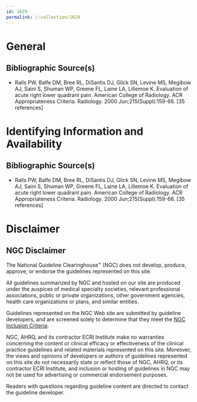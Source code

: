 ```yaml
---
id: 1629
permalink: /:collection/1629
---
```


# General

## Bibliographic Source(s)

- Ralls PW, Balfe DM, Bree RL, DiSantis DJ, Glick SN, Levine MS, Megibow AJ, Saini S, Shuman WP, Greene FL, Laine LA, Lillemoe K. Evaluation of acute right lower quadrant pain. American College of Radiology. ACR Appropriateness Criteria. Radiology. 2000 Jun;215(Suppl):159-66. [35 references]

# Identifying Information and Availability

## Bibliographic Source(s)

- Ralls PW, Balfe DM, Bree RL, DiSantis DJ, Glick SN, Levine MS, Megibow AJ, Saini S, Shuman WP, Greene FL, Laine LA, Lillemoe K. Evaluation of acute right lower quadrant pain. American College of Radiology. ACR Appropriateness Criteria. Radiology. 2000 Jun;215(Suppl):159-66. [35 references]

# Disclaimer

## NGC Disclaimer

The National Guideline Clearinghouse™ (NGC) does not develop, produce, approve, or endorse the guidelines represented on this site.

All guidelines summarized by NGC and hosted on our site are produced under the auspices of medical specialty societies, relevant professional associations, public or private organizations, other government agencies, health care organizations or plans, and similar entities.

Guidelines represented on the NGC Web site are submitted by guideline developers, and are screened solely to determine that they meet the [NGC Inclusion Criteria](/help-and-about/summaries/inclusion-criteria).

NGC, AHRQ, and its contractor ECRI Institute make no warranties concerning the content or clinical efficacy or effectiveness of the clinical practice guidelines and related materials represented on this site. Moreover, the views and opinions of developers or authors of guidelines represented on this site do not necessarily state or reflect those of NGC, AHRQ, or its contractor ECRI Institute, and inclusion or hosting of guidelines in NGC may not be used for advertising or commercial endorsement purposes.

Readers with questions regarding guideline content are directed to contact the guideline developer.

